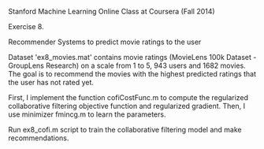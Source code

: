 Stanford Machine Learning Online Class at Coursera (Fall 2014)

Exercise 8.

Recommender Systems to predict movie ratings to the user

Dataset 'ex8_movies.mat' contains movie ratings (MovieLens 100k Dataset -
GroupLens Research) on a scale from 1 to 5, 943 users and 1682 movies.
The goal is to recommend the movies with the highest predicted ratings that the
user has not rated yet.

First, I implement the function cofiCostFunc.m to compute the regularized
collaborative filtering objective function and regularized gradient. Then,
I use minimizer fmincg.m to learn the parameters.

Run ex8_cofi.m script to train the collaborative filtering model and make
recommendations.
